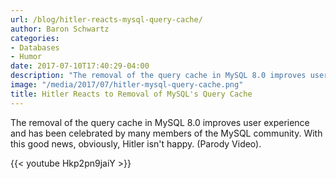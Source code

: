 ```yaml
---
url: /blog/hitler-reacts-mysql-query-cache/
author: Baron Schwartz
categories:
- Databases
- Humor
date: 2017-07-10T17:40:29-04:00
description: "The removal of the query cache in MySQL 8.0 improves user experience and has been celebrated by many members of the MySQL community. With this good news, obviously, Hitler isn't happy."
image: "/media/2017/07/hitler-mysql-query-cache.png"
title: Hitler Reacts to Removal of MySQL's Query Cache
---
```


The removal of the query cache in MySQL 8.0 improves user experience and has
been celebrated by many members of the MySQL community. With this good news,
obviously, Hitler isn't happy. (Parody Video).

<!--more-->

{{< youtube Hkp2pn9jaiY >}}
